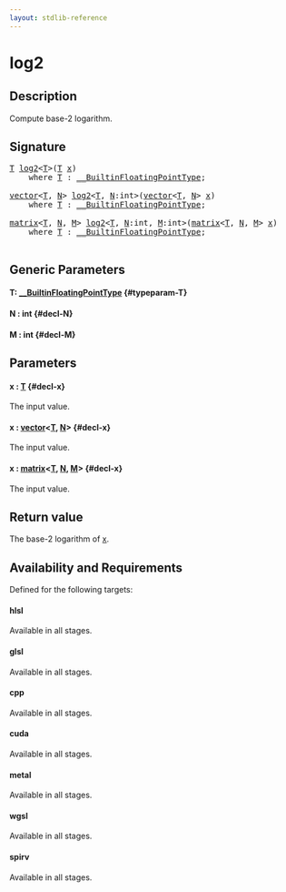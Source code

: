 ```yaml
---
layout: stdlib-reference
---
```


# log2

## Description

Compute base-2 logarithm.



## Signature 

<pre>
<a href="/stdlib-reference/global-decls/log2#typeparam-T" class="code_type">T</a> <a href="/stdlib-reference/global-decls/log2">log2</a>&lt;<a href="/stdlib-reference/global-decls/log2#typeparam-T" class="code_type">T</a>&gt;(<a href="/stdlib-reference/global-decls/log2#typeparam-T" class="code_type">T</a> <a href="/stdlib-reference/global-decls/log2#decl-x" class="code_param">x</a>)
    <span class='code_keyword'>where</span> <a href="/stdlib-reference/global-decls/log2#typeparam-T" class="code_type">T</a> : <a href="/stdlib-reference/interfaces/0_builtinfloatingpointtype-029hm/index" class="code_type">__BuiltinFloatingPointType</a>;

<a href="/stdlib-reference/types/vector/index" class="code_type">vector</a>&lt;<a href="/stdlib-reference/global-decls/log2#typeparam-T" class="code_type">T</a>, <a href="/stdlib-reference/global-decls/log2#decl-N" class="code_var">N</a>&gt; <a href="/stdlib-reference/global-decls/log2">log2</a>&lt;<a href="/stdlib-reference/global-decls/log2#typeparam-T" class="code_type">T</a>, <a href="/stdlib-reference/global-decls/log2#decl-N" class="code_var">N</a>:<span class="code_keyword">int</span>&gt;(<a href="/stdlib-reference/types/vector/index" class="code_type">vector</a>&lt;<a href="/stdlib-reference/global-decls/log2#typeparam-T" class="code_type">T</a>, <a href="/stdlib-reference/global-decls/log2#decl-N" class="code_var">N</a>&gt; <a href="/stdlib-reference/global-decls/log2#decl-x" class="code_param">x</a>)
    <span class='code_keyword'>where</span> <a href="/stdlib-reference/global-decls/log2#typeparam-T" class="code_type">T</a> : <a href="/stdlib-reference/interfaces/0_builtinfloatingpointtype-029hm/index" class="code_type">__BuiltinFloatingPointType</a>;

<a href="/stdlib-reference/types/matrix/index" class="code_type">matrix</a>&lt;<a href="/stdlib-reference/global-decls/log2#typeparam-T" class="code_type">T</a>, <a href="/stdlib-reference/global-decls/log2#decl-N" class="code_var">N</a>, <a href="/stdlib-reference/global-decls/log2#decl-M" class="code_var">M</a>&gt; <a href="/stdlib-reference/global-decls/log2">log2</a>&lt;<a href="/stdlib-reference/global-decls/log2#typeparam-T" class="code_type">T</a>, <a href="/stdlib-reference/global-decls/log2#decl-N" class="code_var">N</a>:<span class="code_keyword">int</span>, <a href="/stdlib-reference/global-decls/log2#decl-M" class="code_var">M</a>:<span class="code_keyword">int</span>&gt;(<a href="/stdlib-reference/types/matrix/index" class="code_type">matrix</a>&lt;<a href="/stdlib-reference/global-decls/log2#typeparam-T" class="code_type">T</a>, <a href="/stdlib-reference/global-decls/log2#decl-N" class="code_var">N</a>, <a href="/stdlib-reference/global-decls/log2#decl-M" class="code_var">M</a>&gt; <a href="/stdlib-reference/global-decls/log2#decl-x" class="code_param">x</a>)
    <span class='code_keyword'>where</span> <a href="/stdlib-reference/global-decls/log2#typeparam-T" class="code_type">T</a> : <a href="/stdlib-reference/interfaces/0_builtinfloatingpointtype-029hm/index" class="code_type">__BuiltinFloatingPointType</a>;

</pre>

## Generic Parameters

#### T: [\_\_BuiltinFloatingPointType](/stdlib-reference/interfaces/0_builtinfloatingpointtype-029hm/index) {#typeparam-T}
#### N  : int {#decl-N}
#### M  : int {#decl-M}

## Parameters

#### x  : [T](/stdlib-reference/global-decls/log2#typeparam-T) {#decl-x}
The input value.

#### x  : [vector](/stdlib-reference/types/vector/index)\<[T](/stdlib-reference/types/vector/index#typeparam-T), [N](/stdlib-reference/types/vector/index#decl-N)\> {#decl-x}
The input value.

#### x  : [matrix](/stdlib-reference/types/matrix/index)\<[T](/stdlib-reference/types/matrix/t-0), [N](/stdlib-reference/types/matrix/index#decl-N), [M](/stdlib-reference/types/matrix/index#decl-M)\> {#decl-x}
The input value.


## Return value
The base-2 logarithm of <span class='code'><a href="/stdlib-reference/global-decls/log2#decl-x" class="code_param">x</a></span>.


## Availability and Requirements

Defined for the following targets:

#### hlsl
Available in all stages.

#### glsl
Available in all stages.

#### cpp
Available in all stages.

#### cuda
Available in all stages.

#### metal
Available in all stages.

#### wgsl
Available in all stages.

#### spirv
Available in all stages.



